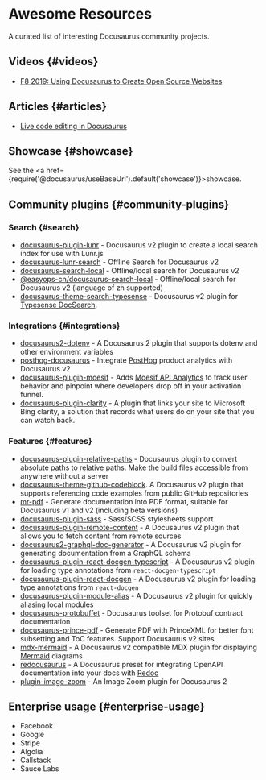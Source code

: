 # Awesome Resources

A curated list of interesting Docusaurus community projects.

## Videos {#videos}

- [F8 2019: Using Docusaurus to Create Open Source Websites](https://www.youtube.com/watch?v=QcGJsf6mgZE)

## Articles {#articles}

- [Live code editing in Docusaurus](https://dev.to/mrmuhammadali/live-code-editing-in-docusaurus-ux-at-its-best-2hj1)

## Showcase {#showcase}

See the <a href={require('@docusaurus/useBaseUrl').default('showcase')}>showcase</a>.

## Community plugins {#community-plugins}

### Search {#search}

- [docusaurus-plugin-lunr](https://github.com/daldridge/docusaurus-plugin-lunr) - Docusaurus v2 plugin to create a local search index for use with Lunr.js
- [docusaurus-lunr-search](https://github.com/lelouch77/docusaurus-lunr-search) - Offline Search for Docusaurus v2
- [docusaurus-search-local](https://github.com/cmfcmf/docusaurus-search-local) - Offline/local search for Docusaurus v2
- [@easyops-cn/docusaurus-search-local](https://github.com/easyops-cn/docusaurus-search-local) - Offline/local search for Docusaurus v2 (language of zh supported)
- [docusaurus-theme-search-typesense](https://github.com/typesense/docusaurus-theme-search-typesense) - Docusaurus v2 plugin for [Typesense DocSearch](https://typesense.org/docs/latest/guide/docsearch.html).

### Integrations {#integrations}

- [docusaurus2-dotenv](https://github.com/jonnynabors/docusaurus2-dotenv) - A Docusaurus 2 plugin that supports dotenv and other environment variables
- [posthog-docusaurus](https://github.com/PostHog/posthog-docusaurus) - Integrate [PostHog](https://posthog.com/) product analytics with Docusaurus v2
- [docusaurus-plugin-moesif](https://github.com/Moesif/docusaurus-plugin-moesif) - Adds [Moesif API Analytics](https://www.moesif.com/) to track user behavior and pinpoint where developers drop off in your activation funnel.
- [docusaurus-plugin-clarity](https://github.com/PatelN123/docusaurus-plugin-clarity) - A plugin that links your site to Microsoft Bing clarity, a solution that records what users do on your site that you can watch back. 

### Features {#features}

- [docusaurus-plugin-relative-paths](https://github.com/ohkimur/docusaurus-plugin-relative-paths) - Docusaurus plugin to convert absolute paths to relative paths. Make the build files accessible from anywhere without a server
- [docusaurus-theme-github-codeblock](https://github.com/saucelabs/docusaurus-theme-github-codeblock). A Docusaurus v2 plugin that supports referencing code examples from public GitHub repositories
- [mr-pdf](https://github.com/kohheepeace/mr-pdf) - Generate documentation into PDF format, suitable for Docusaurus v1 and v2 (including beta versions)
- [docusaurus-plugin-sass](https://github.com/rlamana/docusaurus-plugin-sass) - Sass/SCSS stylesheets support
- [docusaurus-plugin-remote-content](https://github.com/rdilweb/docusaurus-plugin-remote-content) - A Docusaurus v2 plugin that allows you to fetch content from remote sources
- [docusaurus2-graphql-doc-generator](https://github.com/edno/docusaurus2-graphql-doc-generator) - A Docusaurus v2 plugin for generating documentation from a GraphQL schema
- [docusaurus-plugin-react-docgen-typescript](https://github.com/atomicpages/docusaurus-plugin-react-docgen-typescript) - A Docusaurus v2 plugin for loading type annotations from `react-docgen-typescript`
- [docusaurus-plugin-react-docgen](https://github.com/atomicpages/docusaurus-plugin-react-docgen) - A Docusaurus v2 plugin for loading type annotations from `react-docgen`
- [docusaurus-plugin-module-alias](https://github.com/atomicpages/docusaurus-plugin-module-alias) - A Docusaurus v2 plugin for quickly aliasing local modules
- [docusaurus-protobuffet](https://github.com/protobuffet/docusaurus-protobuffet) - Docusaurus toolset for Protobuf contract documentation
- [docusaurus-prince-pdf](https://github.com/signcl/docusaurus-prince-pdf) - Generate PDF with PrinceXML for better font subsetting and ToC features. Support Docusaurus v2 sites
- [mdx-mermaid](https://github.com/sjwall/mdx-mermaid) - A Docusaurus v2 compatible MDX plugin for displaying [Mermaid](https://mermaid-js.github.io/mermaid) diagrams
- [redocusaurus](https://github.com/rohit-gohri/redocusaurus) - A Docusaurus preset for integrating OpenAPI documentation into your docs with [Redoc](https://github.com/redocly/redoc)
- [plugin-image-zoom](https://github.com/flexanalytics/plugin-image-zoom) - An Image Zoom plugin for Docusaurus 2

## Enterprise usage {#enterprise-usage}

- Facebook
- Google
- Stripe
- Algolia
- Callstack
- Sauce Labs
